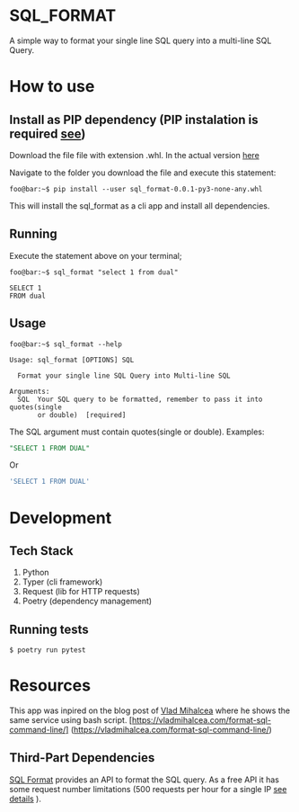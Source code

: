 # SQL_FORMAT

A simple way to format your single line SQL query into a multi-line SQL Query.

# How to use

## Install as PIP dependency (PIP instalation is required [see](https://pypi.org/project/pip/))

Download the file file with extension .whl. In the actual version [here](/dist/sql_format-0.0.1-py3-none-any.whl)

Navigate to the folder you download  the file and execute this statement:

``` console
foo@bar:~$ pip install --user sql_format-0.0.1-py3-none-any.whl
``` 
This will install the sql_format as a cli app and install all dependencies. 

## Running

Execute the statement above on your terminal;

``` console
foo@bar:~$ sql_format "select 1 from dual"

SELECT 1 
FROM dual
``` 

## Usage

``` console
foo@bar:~$ sql_format --help

Usage: sql_format [OPTIONS] SQL

  Format your single line SQL Query into Multi-line SQL

Arguments:
  SQL  Your SQL query to be formatted, remember to pass it into quotes(single
       or double)  [required]
``` 

The SQL argument must contain quotes(single or double). Examples:

``` sql
"SELECT 1 FROM DUAL"
```
Or
``` sql
'SELECT 1 FROM DUAL'
```

# Development 

## Tech Stack

1. Python
2. Typer (cli framework)
3. Request (lib for HTTP requests)
4. Poetry (dependency management)

## Running tests
```  console
$ poetry run pytest
```

# Resources

This app was inpired on the  blog post of [Vlad Mihalcea](https://twitter.com/vlad_mihalcea) where he shows the same service using bash script.
[https://vladmihalcea.com/format-sql-command-line/] (https://vladmihalcea.com/format-sql-command-line/)

## Third-Part Dependencies

[SQL Format](https://sqlformat.org/) provides an API to format the SQL query. As a free API it has some request number limitations (500 requests per hour for a single IP [see details](https://sqlformat.org/api/#usage) ).

